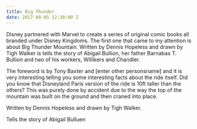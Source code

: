```yaml
---
title: Big Thunder
date: 2017-08-05 12:30:00 Z
---
```


Disney partnered with Marvel to create a series of original comic books all branded under Disney Kingdoms. The first one that came to my attention is about Big Thunder Mountain. Written by Dennis Hopeless and drawn by Tigh Walker is tells the story of Abigail Bullion, her father Barnabas T. Bullion and two of his workers, Willikers and Chandler.

The foreword is by Tony Baxter and [enter other personsname] and it is very interesting telling you some interesting facts about the ride itself. Did you know that Disneyland Paris version of the ride is 10ft taller than the others? This was purely done by accident due to the way the top of the mountain was built on the ground and then craned into place.

Written by Dennis Hopeless and drawn by Tigh Walker.

Tells the story of Abigail Bulluen 